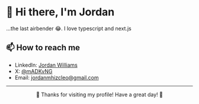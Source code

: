 # 👋 Hi there, I'm Jordan

...the last airbender 😂. I love typescript and next.js


## 📫 How to reach me
- LinkedIn: [Jordan Williams](https://www.linkedin.com/in/williams-jordan-55397b211/)
- X: [@mADKvNG](https://x.com/mAD_KvNG)
- Email: jordanmhizcleo@gmail.com

---
<div align="center">
  <p>💖 Thanks for visiting my profile! Have a great day! 💖</p>
</div>

